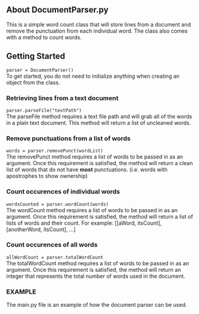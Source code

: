 ## About DocumentParser.py ##
This is a simple word count class that will store lines from a document and remove the punctuation from each individual word. The class also comes with a method to count words.

## Getting Started ##
`parser = DocumentParser()`<br />
To get started, you do not need to initialize anything when creating an object from the class.

### Retrieving lines from a text document ###
`parser.parseFile("textPath")`<br />
The parseFile method requires a text file path and will grab all of the words in a plain text document. This method will return a list of uncleaned words.

### Remove punctuations from a list of words ###
`words = parser.removePunct(wordList)`<br />
The removePunct method requires a list of words to be passed in as an argument. Once this requirement is satisfied, the method will return a clean list of words that do not have **most** punctuations. (i.e. words with apostrophes to show ownership)

### Count occurences of individual words ###
`wordsCounted = parser.wordCount(words)`<br />
The wordCount method requires a list of words to be passed in as an argument. Once this requirement is satisfied, the method will return a list of lists of words and their count. For example: [[aWord, itsCount], [anotherWord, itsCount], ...]

### Count occurences of all words ###
`allWordCount = parser.totalWordCount`<br />
The totalWordCount method requires a list of words to be passed in as an argument. Once this requirement is satisfied, the method will return an integer that represents the total number of words used in the document.

### EXAMPLE ###
The main.py file is an example of how the document parser can be used.

